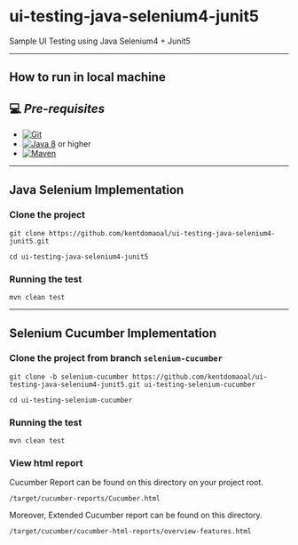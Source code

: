 # ui-testing-java-selenium4-junit5

Sample UI Testing using Java Selenium4 + Junit5


---
## How to run in local machine

## 💻 *Pre-requisites*
- [![Git](https://img.shields.io/badge/-Git-F05032?style=flat&logo=git&logoColor=FFFFFF)](https://git-scm.com/downloads)
- [![Java 8](https://img.shields.io/badge/-Java%208-red?style=flat&logo=java&logoColor=FFFFFF)](https://www.oracle.com/ph/java/technologies/downloads) or higher
- [![Maven](https://img.shields.io/badge/-Maven-C71A36?style=flat&logo=apache-maven&logoColor=FFFFFF)](https://maven.apache.org/download.cgi)
---
## Java Selenium Implementation
### Clone the project
```
git clone https://github.com/kentdomaoal/ui-testing-java-selenium4-junit5.git
```
``` 
cd ui-testing-java-selenium4-junit5
```

### Running the test
``` 
mvn clean test
``` 
---
## Selenium Cucumber Implementation
### Clone the project from branch `selenium-cucumber`
```
git clone -b selenium-cucumber https://github.com/kentdomaoal/ui-testing-java-selenium4-junit5.git ui-testing-selenium-cucumber
```
``` 
cd ui-testing-selenium-cucumber
```

### Running the test
``` 
mvn clean test
``` 
### View html report
Cucumber Report can be found on this directory on your project root.

    /target/cucumber-reports/Cucumber.html

Moreover, Extended Cucumber report can be found on this directory.

    /target/cucumber/cucumber-html-reports/overview-features.html
